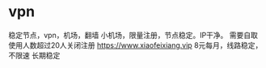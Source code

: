 # vpn
稳定节点，vpn，机场，翻墙
小机场，限量注册，节点稳定。IP干净。
需要自取
使用人数超过20人关闭注册
https://www.xiaofeixiang.vip
8元每月，线路稳定，不限速
长期稳定

